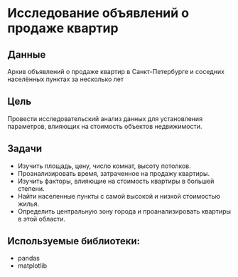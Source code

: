 # Исследование объявлений о продаже квартир

## Данные
Архив объявлений о продаже квартир в Санкт-Петербурге и соседних населённых пунктах за несколько лет

## Цель

Провести исследовательский анализ данных для установления параметров, влияющих на стоимость объектов недвижимости.

## Задачи

- Изучить площадь, цену, число комнат, высоту потолков.
- Проанализировать время, затраченное на продажу квартиры.
- Изучить факторы, влияющие на стоимость квартиры в большей степени.
- Найти населенные пункты с самой высокой и низкой стоимостью жилья.
- Определить центральную зону города и проанализировать квартиры в этой области.

## Используемые библиотеки:

- pandas
- matplotlib